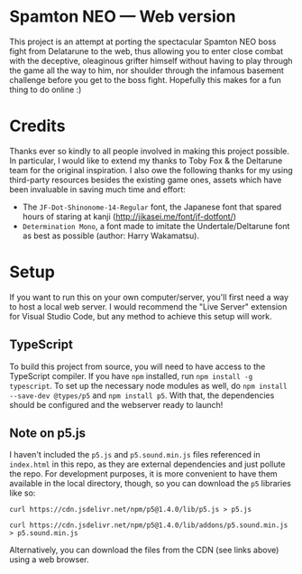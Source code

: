 # Spamton NEO — Web version
This project is an attempt at porting the spectacular Spamton NEO boss fight from Delatarune to the web, thus allowing you to enter close combat with the deceptive, oleaginous grifter himself without having to play through the game all the way to him, nor shoulder through the infamous basement challenge before you get to the boss fight.
Hopefully this makes for a fun thing to do online :)

# Credits
Thanks ever so kindly to all people involved in making this project possible. In particular, I would like to extend my thanks to Toby Fox & the Deltarune team for the original inspiration. I also owe the following thanks for my using third-party resources besides the existing game ones, assets which have been invaluable in saving much time and effort:
* The `JF-Dot-Shinonome-14-Regular` font, the Japanese font that spared hours of staring at kanji (http://jikasei.me/font/jf-dotfont/)
* `Determination Mono`, a font made to imitate the Undertale/Deltarune font as best as possible (author: Harry Wakamatsu).

# Setup
If you want to run this on your own computer/server, you'll first need a way to host a local web server. I would recommend the "Live Server" extension for Visual Studio Code, but any method to achieve this setup will work. 

## TypeScript
To build this project from source, you will need to have access to the TypeScript compiler. If you have `npm` installed, run `npm install -g typescript`.
To set up the necessary node modules as well, do `npm install --save-dev @types/p5` and `npm install p5`.
With that, the dependencies should be configured and the webserver ready to launch!

## Note on p5.js

I haven't included the `p5.js` and `p5.sound.min.js` files referenced in `index.html` in this repo, as they are external dependencies and just pollute the repo. For development purposes, it is more convenient to have them available in the local directory, though, so you can download the `p5` libraries like so:

`curl https://cdn.jsdelivr.net/npm/p5@1.4.0/lib/p5.js > p5.js`

`curl https://cdn.jsdelivr.net/npm/p5@1.4.0/lib/addons/p5.sound.min.js > p5.sound.min.js`

Alternatively, you can download the files from the CDN (see links above) using a web browser.